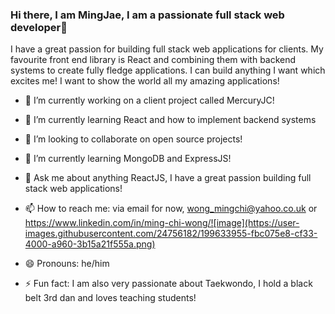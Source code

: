 ### Hi there, I am  MingJae, I am a passionate full stack web developer👋

I have a great passion for building full stack web applications for clients. My favourite front end library is React and combining them with backend systems to create fully fledge applications. I can build anything I want which excites me! I want to show the world all my amazing applications! 



- 🔭 I’m currently working on a client project called MercuryJC! 
- 🌱 I’m currently learning React and how to implement backend systems
- 👯 I’m looking to collaborate on open source projects!
- 🌱 I’m currently learning MongoDB and ExpressJS!
- 💬 Ask me about anything ReactJS, I have a great passion building full stack web applications!
- 📫 How to reach me: via email for now, wong_mingchi@yahoo.co.uk or https://www.linkedin.com/in/ming-chi-wong/![image](https://user-images.githubusercontent.com/24756182/199633955-fbc075e8-cf33-4000-a960-3b15a21f555a.png)

- 😄 Pronouns: he/him
- ⚡ Fun fact: I am also very passionate about Taekwondo, I hold a black belt 3rd dan and loves teaching students! 


